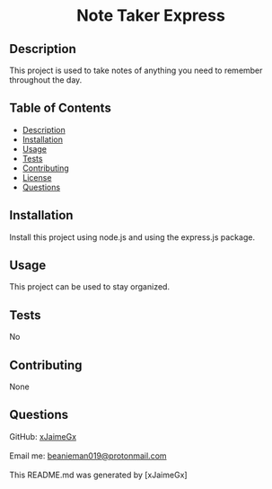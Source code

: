 <h1 align="center">Note Taker Express</h1>

## Description
This project is used to take notes of anything you need to remember throughout the day.

## Table of Contents
- [Description](#description)
- [Installation](#installation)
- [Usage](#usage)
- [Tests](#tests)
- [Contributing](#contributing)
- [License](#license)
- [Questions](#questions)

## Installation
Install this project using node.js and using the express.js package.

## Usage
This project can be used to stay organized.

## Tests
No

## Contributing
None

## Questions
GitHub: [xJaimeGx](https://github.com/xJaimeGx)<br /><br />
Email me: beanieman019@protonmail.com<br /><br />
This README.md was generated by [xJaimeGx]